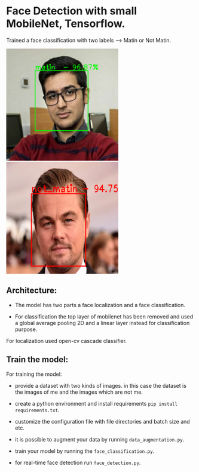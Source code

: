 # Face Detection with small MobileNet, Tensorflow.
Trained a face classification with two labels --> Matin or Not Matin.

<img src="./assets/matin.png" width="300" height="300"/> <img src="./assets/leo.png" width="300" height="300"/>

## Architecture:
- The model has two parts a face localization and a face classification.

- For classification the top layer of mobilenet has been removed and used a global average pooling 2D and a linear layer instead for classification purpose.

For localization used open-cv cascade classifier.

## Train the model:
For training the model:

- provide a dataset with two kinds of images. in this case the dataset is the images of me and the images which are not me.

- create a python environment and install requirements ```pip install requirements.txt```.

- customize the configuration file with file directories and batch size and etc.

- it is possible to augment your data by running ```data_augmentation.py```.

- train your model by running the ```face_classification.py```.

- for real-time face detection run ```face_detection.py```.


